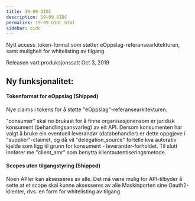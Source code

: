 ```yaml
---
title: 19-09 OIDC
description: 19-09 OIDC
permalink: 19-09_OIDC.html
sidebar: oidc
---
```



Nytt access\_token-format som støtter eOppslag-referansearkitekturen, samt muligheit for whitelisting av tilgang.



Releasen vart produksjonssatt Oct 3, 2019

## Ny funksjonalitet:


#### Tokenformat for eOppslag (Shipped)

Nye claims i tokens for å støtte "eOppslag"-referansearkitekturen.

"consumer" skal no brukast for å finne organisasjonensom er juridisk konsument (behandlingsansvarleg) av eit API. Dersom konsumenten har valgt å bruke ein eventuell leverandør (databehandler) er dette oppgjeve i "supplier"-claimet, og då vil "delegation\_source" fortelle kva autorativ kjelde som ligg til grunn for konsument - leverandør-forholdet. Til slutt innfører me "client\_amr" som benytta klientautentiseringsmetode.




#### Scopes uten tilgangstyring (Shipped)

Noen APIer kan aksesseres av alle. Det må være mulig for API-tilbyder å sette at et scope skal kunne aksesseres av alle Maskinporten sine Oauth2-klienter, dvs. en form for whitelisting av tilgang.

